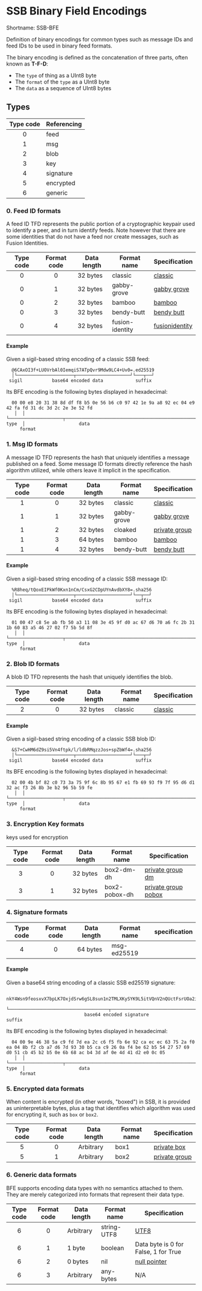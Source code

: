 # SSB Binary Field Encodings

Shortname: SSB-BFE

Definition of binary encodings for common types such as message IDs and feed IDs
to be used in binary feed formats.

The binary encoding is defined as the concatenation of three parts, often known
as **T-F-D**:

- The `type` of thing as a UInt8 byte
- The `format` of the `type` as a UInt8 byte
- The `data` as a sequence of UInt8 bytes

## Types

 | Type code   | Referencing        |
 |:-----------:| ------------------ |
 | 0           | feed               |
 | 1           | msg                |
 | 2           | blob               |
 | 3           | key                |
 | 4           | signature          |
 | 5           | encrypted          |
 | 6           | generic            |

### 0. Feed ID formats

A feed ID TFD represents the public portion of a cryptographic keypair used to
identify a peer, and in turn identify feeds. Note however that there are some
identities that do not have a feed nor create messages, such as Fusion
Identities.

| Type code | Format code | Data length | Format name     | Specification    |
|:---------:|:-----------:|-------------|-----------------|------------------|
| 0         | 0           | 32 bytes    | classic         | [classic]        |
| 0         | 1           | 32 bytes    | gabby-grove     | [gabby grove]    |
| 0         | 2           | 32 bytes    | bamboo          | [bamboo]         |
| 0         | 3           | 32 bytes    | bendy-butt      | [bendy butt]     |
| 0         | 4           | 32 bytes    | fusion-identity | [fusionidentity] |

#### Example

Given a sigil-based string encoding of a classic SSB feed:

```
  @6CAxOI3f+LUOVrbAl0IemqiS7ATpQvr9Mdw9LC4+Uv0=.ed25519
  │└─────────────────────┬────────────────────┘└───┬──┘
 sigil           base64 encoded data            suffix
```

Its BFE encoding is the following bytes displayed in hexadecimal:

```
  00 00 e8 20 31 38 8d df f8 b5 0e 56 b6 c0 97 42 1e 9a a8 92 ec 04 e9 42 fa fd 31 dc 3d 2c 2e 3e 52 fd
   │  │ └────────────────────┬────────────────────────────────────────────────────────────────────────┘
type  │                    data
     format
```

### 1. Msg ID formats

A message ID TFD represents the hash that uniquely identifies a message
published on a feed. Some message ID formats directly reference the hash
algorithm utilized, while others leave it implicit in the specification.

| Type code | Format code | Data length | Format name   | Specification   |
|:---------:|:-----------:|-------------|---------------|-----------------|
| 1         | 0           | 32 bytes    | classic       | [classic]       |
| 1         | 1           | 32 bytes    | gabby-grove   | [gabby grove]   |
| 1         | 2           | 32 bytes    | cloaked       | [private group] |
| 1         | 3           | 64 bytes    | bamboo        | [bamboo]        |
| 1         | 4           | 32 bytes    | bendy-butt    | [bendy butt]    |

#### Example

Given a sigil-based string encoding of a classic SSB message ID:

```
  %R8heq/tQoxEIPkWf0Kxn1nCm/CsxG2CDpUYnAvdbXY8=.sha256
  │└─────────────────────┬────────────────────┘└──┬──┘
 sigil           base64 encoded data            suffix
```

Its BFE encoding is the following bytes displayed in hexadecimal:

```
  01 00 47 c8 5e ab fb 50 a3 11 08 3e 45 9f d0 ac 67 d6 70 a6 fc 2b 31 1b 60 83 a5 46 27 02 f7 5b 5d 8f
   │  │ └────────────────────┬────────────────────────────────────────────────────────────────────────┘
type  │                    data
     format
```

### 2. Blob ID formats

A blob ID TFD represents the hash that uniquely identifies the blob.

| Type code | Format code | Data length | Format name | Specification |
|:---------:|:-----------:|-------------|-------------|---------------|
| 2         | 0           | 32 bytes    | classic     | [classic]     |

#### Example

Given a sigil-based string encoding of a classic SSB blob ID:

```
  &S7+CwHM6dZ9si5Vn4ftpk/l/ldbRMqzzJos+spZbWf4=.sha256
  │└─────────────────────┬────────────────────┘└───┬─┘
 sigil           base64 encoded data            suffix
```

Its BFE encoding is the following bytes displayed in hexadecimal:

```
  02 00 4b bf 82 c0 73 3a 75 9f 6c 8b 95 67 e1 fb 69 93 f9 7f 95 d6 d1 32 ac f3 26 8b 3e b2 96 5b 59 fe
   │  │ └────────────────────┬────────────────────────────────────────────────────────────────────────┘
type  │                    data
     format
```

### 3. Encryption Key formats

keys used for encryption

| Type code | Format code | Data length | Format name    | Specification         |
|:---------:|:-----------:|-------------|----------------|-----------------------|
| 3         | 0           | 32 bytes    | box2-dm-dh     | [private group dm]    |
| 3         | 1           | 32 bytes    | box2-pobox-dh  | [private group pobox] |


### 4. Signature formats

| Type code | Format code | Data length | Format name     | specification |
|:---------:|:-----------:|-------------|-----------------|---------------|
| 4         | 0           | 64 bytes    | msg-ed25519     |               |


#### Example

Given a base64 string encoding of a classic SSB ed25519 signature:

```
  nkY4Wsn9feosxvX7bpLK7OxjdSrw6gSL8sun1n2TMLXKySYK9L5itVQnV2nQUctFsrUOa2istD2vDk1B0uAMBQ==.sig.ed25519
  └─────────────────────────────────────┬────────────────────────────────────────────────┘└────┬─────┘
                             base64 encoded signature                                        suffix
```

Its BFE encoding is the following bytes displayed in hexadecimal:

```
  04 00 9e 46 38 5a c9 fd 7d ea 2c c6 f5 fb 6e 92 ca ec ec 63 75 2a f0 ea 04 8b f2 cb a7 d6 7d 93 30 b5 ca c9 26 0a f4 be 62 b5 54 27 57 69 d0 51 cb 45 b2 b5 0e 6b 68 ac b4 3d af 0e 4d 41 d2 e0 0c 05
   │  │ └────────────────────┬────────────────────────────────────────────────────────────────────────────────────────────────────────────────────────────────────────────────────────────────────────┘
type  │                    data
     format
```

### 5. Encrypted data formats

When content is encrypted (in other words, "boxed") in SSB, it is provided as
uninterpretable bytes, plus a tag that identifies which algorithm was used for
encrypting it, such as `box` or `box2`.

| Type code | Format code | Data length | Format name | Specification   |
|:---------:|:-----------:|-------------|-------------|-----------------|
| 5         | 0           | Arbitrary   | box1        | [private box]   |
| 5         | 1           | Arbitrary   | box2        | [private group] |

### 6. Generic data formats

BFE supports encoding data types with no semantics attached to them. They are
merely categorized into formats that represent their data type.

| Type code | Format code | Data length | Format name | Specification                 |
|:---------:|:-----------:|-------------|-------------|-------------------------------|
| 6         | 0           | Arbitrary   | string-UTF8 | [UTF8]                        |
| 6         | 1           | 1 byte      | boolean     | Data byte is 0 for False, 1 for True |
| 6         | 2           | 0 bytes     | nil         | [null pointer]                |
| 6         | 3           | Arbitrary   | any-bytes   | N/A |

[TFK]: https://github.com/ssbc/envelope-spec/blob/master/encoding/tfk.md
[classic]: https://ssbc.github.io/scuttlebutt-protocol-guide/#message-format
[gabby grove]: https://github.com/ssbc/ssb-spec-drafts/tree/master/drafts/draft-ssb-core-gabbygrove/00
[bamboo]: https://github.com/AljoschaMeyer/bamboo
[private group]: https://github.com/ssbc/private-group-spec/tree/master/encryption
[private group dm]: https://github.com/ssbc/private-group-spec/tree/master/direct-messages
[private group pobox]: https://github.com/ssbc/private-group-spec/tree/master/po-box
[bendy butt]: https://github.com/ssb-ngi-pointer/bendy-butt-spec
[private box]: https://ssbc.github.io/scuttlebutt-protocol-guide/#private-messages
[envelope spec]: https://github.com/ssbc/envelope-spec
[null pointer]: https://en.wikipedia.org/wiki/Null_pointer
[UTF8]: https://datatracker.ietf.org/doc/html/rfc3629
[fusionidentity]: https://github.com/ssb-ngi-pointer/fusion-identity-spec/
[bencode]: https://en.wikipedia.org/wiki/Bencode

